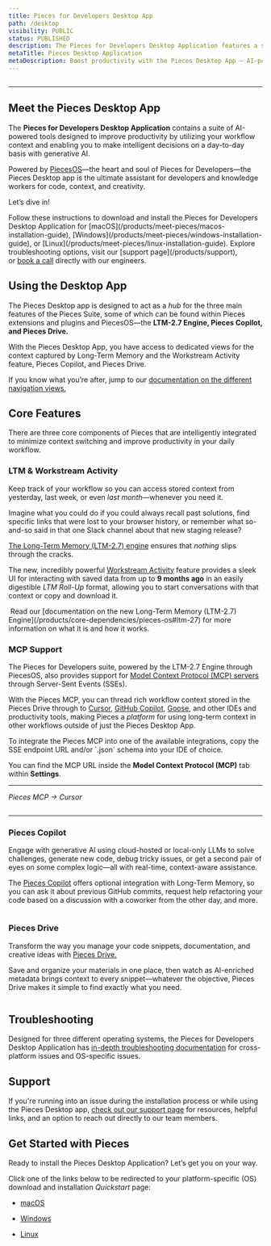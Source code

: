 ```yaml
---
title: Pieces for Developers Desktop App
path: /desktop
visibility: PUBLIC
status: PUBLISHED
description: The Pieces for Developers Desktop Application features a set of AI tools designed to help developers and knowledge workers make smart choices every day.
metaTitle: Pieces Desktop Application
metaDescription: Boost productivity with the Pieces Desktop App – AI-powered tools that use workflow context to enhance decision-making with generative AI.
---
```


<Image src="https://storage.googleapis.com/hashnode_product_documentation_assets/desktop_app_assets/pfd_docs_figmas/all_logos.png" alt="" align="center" fullwidth="true" />

***

## Meet the Pieces Desktop App

The **Pieces for Developers Desktop Application** contains a suite of AI-powered tools designed to improve productivity by utilizing your workflow context and enabling you to make intelligent decisions on a day-to-day basis with generative AI.

Powered by [PiecesOS](/products/core-dependencies/pieces-os)—the heart and soul of Pieces for Developers—the Pieces Desktop app is the ultimate assistant for developers and knowledge workers for code, context, and creativity.

Let’s dive in!

<CardGroup cols={2}>
  <Card title="Getting Started" image="/assets/icons/pieces_desktop.png">
    Follow these instructions to download and install the Pieces for Developers Desktop Application for [macOS](/products/meet-pieces/macos-installation-guide), [Windows](/products/meet-pieces/windows-installation-guide), or [Linux](/products/meet-pieces/linux-installation-guide).
  </Card>

  <Card title="Support" image="/assets/icons/platform_logos/pieces_logo.png">
    Explore troubleshooting options, visit our [support page](/products/support), or <a target="_blank" href="https://calendar.google.com/calendar/u/0/appointments/schedules/AcZssZ22WJ2Htd2wRMJhueCNYc0xbFBFCAN-khijcuoXACd_Uux3wIhgZeGkzDRcqD3teamAI-CwCHpr">book a call</a> directly with our engineers.
  </Card>
</CardGroup>

<guides-overview-card />

## Using the Desktop App

The Pieces Desktop app is designed to act as a *hub* for the three main features of the Pieces Suite, some of which can be found within Pieces extensions and plugins and PiecesOS—the **LTM-2.7 Engine, Pieces Copilot, and Pieces Drive.**

With the Pieces Desktop App, you have access to dedicated views for the context captured by Long-Term Memory and the Workstream Activity feature, Pieces Copilot, and Pieces Drive.

If you know what you’re after, jump to our [documentation on the different navigation views.](/products/desktop/navigation)

## Core Features

There are three core components of Pieces that are intelligently integrated to minimize context switching and improve productivity in your daily workflow.

### LTM & Workstream Activity

Keep track of your workflow so you can access stored context from yesterday, last week, or even *last month*—whenever you need it.

Imagine what you could do if you could always recall past solutions, find specific links that were lost to your browser history, or remember what so-and-so said in that one Slack channel about that new staging release?

[The Long-Term Memory (LTM-2.7) ](/products/core-dependencies/pieces-os#ltm-27)<a target="_blank" href="/products/core-dependencies/pieces-os#ltm-27">engine</a> ensures that *nothing* slips through the cracks.

The new, incredibly powerful [Workstream Activity](/products/desktop/workstream-activity) feature provides a sleek UI for interacting with saved data from up to **9 months ago** in an easily digestible *LTM Roll-Up* format, allowing you to start conversations with that context or copy and download it.

<Image src="https://storage.googleapis.com/hashnode_product_documentation_assets/desktop_app_assets/desktop_app_MAIN/new_media/gif_of_exploring_rollups.gif" alt="" align="center" fullwidth="true" />

<Callout type="tip">
  Read our [documentation on the new Long-Term Memory (LTM-2.7) Engine](/products/core-dependencies/pieces-os#ltm-27) for more information on what it is and how it works.
</Callout>

### MCP Support

The Pieces for Developers suite, powered by the LTM-2.7 Engine through PiecesOS, also provides support for [Model Context Protocol (MCP) servers](/products/mcp/get-started) through Server-Sent Events (SSEs).

With the Pieces MCP, you can thread rich workflow context stored in the Pieces Drive through to [Cursor](/products/mcp/cursor), [GitHub Copilot](/products/mcp/github-copilot), [Goose](/products/mcp/goose), and other IDEs and productivity tools, making Pieces a *platform* for using long-term context in other workflows outside of just the Pieces Desktop App.

<Callout type="tip">
  To integrate the Pieces MCP into one of the available integrations, copy the SSE endpoint URL and/or `.json` schema into your IDE of choice.

  You can find the MCP URL inside the **Model Context Protocol (MCP)** tab within **Settings**.
</Callout>

***

*Pieces MCP → Cursor*

<Image src="https://storage.googleapis.com/hashnode_product_documentation_assets/mcp_documentation/misc/cursor_ask_about_youtube_tutorial.png" alt="" align="center" fullwidth="true" />

***

### Pieces Copilot

Engage with generative AI using cloud-hosted or local-only LLMs to solve challenges, generate new code, debug tricky issues, or get a second pair of eyes on some complex logic—all with real-time, context-aware assistance.

The [Pieces Copilot](/products/desktop/copilot) offers optional integration with Long-Term Memory, so you can ask it about previous GitHub commits, request help refactoring your code based on a discussion with a coworker from the other day, and more.

<Image src="https://storage.googleapis.com/hashnode_product_documentation_assets/desktop_app_assets/desktop_app_MAIN/new_media/screenshot_of_copilot.png" alt="" align="center" fullwidth="true" />

### Pieces Drive

Transform the way you manage your code snippets, documentation, and creative ideas with [Pieces Drive.](/products/desktop/drive)

Save and organize your materials in one place, then watch as AI-enriched metadata brings context to every snippet—whatever the objective, Pieces Drive makes it simple to find exactly what you need.

<Image src="https://storage.googleapis.com/hashnode_product_documentation_assets/desktop_app_assets/desktop_app_MAIN/new_media/viewing_metadata_1.gif" alt="" align="center" fullwidth="true" />

## Troubleshooting

Designed for three different operating systems, the Pieces for Developers Desktop Application has [in-depth troubleshooting documentation](/products/desktop/troubleshooting) for cross-platform issues and OS-specific issues.

## Support

If you're running into an issue during the installation process or while using the Pieces Desktop app, <a target="_blank" href="/products/support">check out our support page</a> for resources, helpful links, and an option to reach out directly to our team members.

## Get Started with Pieces

Ready to install the Pieces Desktop Application? Let’s get you on your way.

Click one of the links below to be redirected to your platform-specific (OS) download and installation *Quickstart* page:

* [macOS](/products/meet-pieces/macos-installation-guide)

* [Windows](/products/meet-pieces/windows-installation-guide)

* [Linux](/products/meet-pieces/linux-installation-guide)